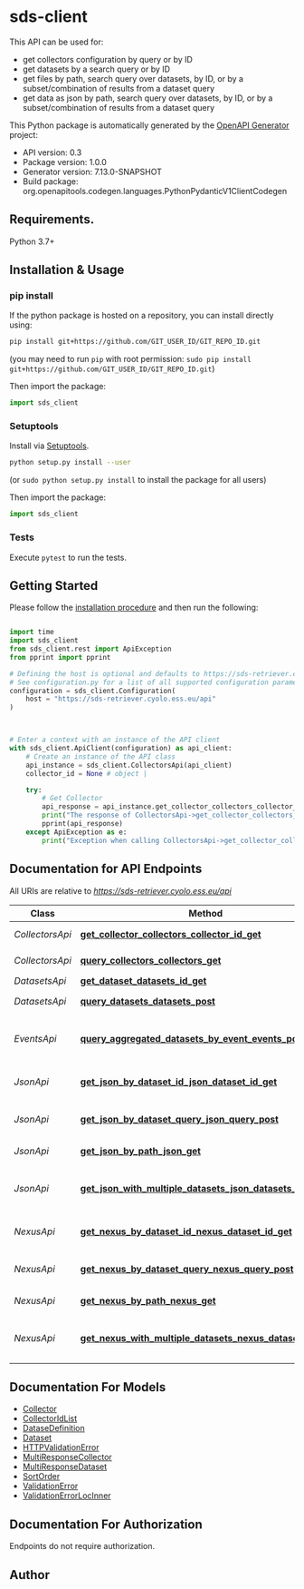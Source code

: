 # sds-client

This API can be used for:
- get collectors configuration by query or by ID
- get datasets by a search query or by ID
- get files by path, search query over datasets, by ID, or by a subset/combination of results from a dataset query
- get data as json by path, search query over datasets, by ID, or by a subset/combination of results from a dataset query


This Python package is automatically generated by the [OpenAPI Generator](https://openapi-generator.tech) project:

- API version: 0.3
- Package version: 1.0.0
- Generator version: 7.13.0-SNAPSHOT
- Build package: org.openapitools.codegen.languages.PythonPydanticV1ClientCodegen

## Requirements.

Python 3.7+

## Installation & Usage
### pip install

If the python package is hosted on a repository, you can install directly using:

```sh
pip install git+https://github.com/GIT_USER_ID/GIT_REPO_ID.git
```
(you may need to run `pip` with root permission: `sudo pip install git+https://github.com/GIT_USER_ID/GIT_REPO_ID.git`)

Then import the package:
```python
import sds_client
```

### Setuptools

Install via [Setuptools](http://pypi.python.org/pypi/setuptools).

```sh
python setup.py install --user
```
(or `sudo python setup.py install` to install the package for all users)

Then import the package:
```python
import sds_client
```

### Tests

Execute `pytest` to run the tests.

## Getting Started

Please follow the [installation procedure](#installation--usage) and then run the following:

```python

import time
import sds_client
from sds_client.rest import ApiException
from pprint import pprint

# Defining the host is optional and defaults to https://sds-retriever.cyolo.ess.eu/api
# See configuration.py for a list of all supported configuration parameters.
configuration = sds_client.Configuration(
    host = "https://sds-retriever.cyolo.ess.eu/api"
)



# Enter a context with an instance of the API client
with sds_client.ApiClient(configuration) as api_client:
    # Create an instance of the API class
    api_instance = sds_client.CollectorsApi(api_client)
    collector_id = None # object | 

    try:
        # Get Collector
        api_response = api_instance.get_collector_collectors_collector_id_get(collector_id)
        print("The response of CollectorsApi->get_collector_collectors_collector_id_get:\n")
        pprint(api_response)
    except ApiException as e:
        print("Exception when calling CollectorsApi->get_collector_collectors_collector_id_get: %s\n" % e)

```

## Documentation for API Endpoints

All URIs are relative to *https://sds-retriever.cyolo.ess.eu/api*

Class | Method | HTTP request | Description
------------ | ------------- | ------------- | -------------
*CollectorsApi* | [**get_collector_collectors_collector_id_get**](docs/CollectorsApi.md#get_collector_collectors_collector_id_get) | **GET** /collectors/{collector_id} | Get Collector
*CollectorsApi* | [**query_collectors_collectors_get**](docs/CollectorsApi.md#query_collectors_collectors_get) | **GET** /collectors | Query Collectors
*DatasetsApi* | [**get_dataset_datasets_id_get**](docs/DatasetsApi.md#get_dataset_datasets_id_get) | **GET** /datasets/{id} | Get Dataset
*DatasetsApi* | [**query_datasets_datasets_post**](docs/DatasetsApi.md#query_datasets_datasets_post) | **POST** /datasets | Query Datasets
*EventsApi* | [**query_aggregated_datasets_by_event_events_post**](docs/EventsApi.md#query_aggregated_datasets_by_event_events_post) | **POST** /events | Query Aggregated Datasets By Event
*JsonApi* | [**get_json_by_dataset_id_json_dataset_id_get**](docs/JsonApi.md#get_json_by_dataset_id_json_dataset_id_get) | **GET** /json/dataset/{id} | Get Json By Dataset Id
*JsonApi* | [**get_json_by_dataset_query_json_query_post**](docs/JsonApi.md#get_json_by_dataset_query_json_query_post) | **POST** /json/query | Get Json By Dataset Query
*JsonApi* | [**get_json_by_path_json_get**](docs/JsonApi.md#get_json_by_path_json_get) | **GET** /json | Get Json By Path
*JsonApi* | [**get_json_with_multiple_datasets_json_datasets_post**](docs/JsonApi.md#get_json_with_multiple_datasets_json_datasets_post) | **POST** /json/datasets | Get Json With Multiple Datasets
*NexusApi* | [**get_nexus_by_dataset_id_nexus_dataset_id_get**](docs/NexusApi.md#get_nexus_by_dataset_id_nexus_dataset_id_get) | **GET** /nexus/dataset/{id} | Get Nexus By Dataset Id
*NexusApi* | [**get_nexus_by_dataset_query_nexus_query_post**](docs/NexusApi.md#get_nexus_by_dataset_query_nexus_query_post) | **POST** /nexus/query | Get Nexus By Dataset Query
*NexusApi* | [**get_nexus_by_path_nexus_get**](docs/NexusApi.md#get_nexus_by_path_nexus_get) | **GET** /nexus/ | Get Nexus By Path
*NexusApi* | [**get_nexus_with_multiple_datasets_nexus_datasets_post**](docs/NexusApi.md#get_nexus_with_multiple_datasets_nexus_datasets_post) | **POST** /nexus/datasets | Get Nexus With Multiple Datasets


## Documentation For Models

 - [Collector](docs/Collector.md)
 - [CollectorIdList](docs/CollectorIdList.md)
 - [DataseDefinition](docs/DataseDefinition.md)
 - [Dataset](docs/Dataset.md)
 - [HTTPValidationError](docs/HTTPValidationError.md)
 - [MultiResponseCollector](docs/MultiResponseCollector.md)
 - [MultiResponseDataset](docs/MultiResponseDataset.md)
 - [SortOrder](docs/SortOrder.md)
 - [ValidationError](docs/ValidationError.md)
 - [ValidationErrorLocInner](docs/ValidationErrorLocInner.md)


<a id="documentation-for-authorization"></a>
## Documentation For Authorization

Endpoints do not require authorization.


## Author




